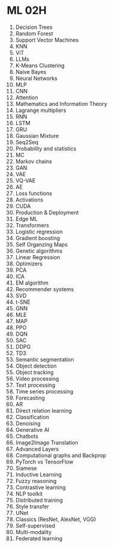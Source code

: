 # ML 02H

1. Decision Trees
2. Random Forest
3. Support Vector Machines
4. KNN
5. ViT
6. LLMs
7. K-Means Clustering
8. Naive Bayes
9. Neural Networks
10. MLP
11. CNN
12. Attention
13. Mathematics and Information Theory
14. Lagrange multipliers
15. RNN
16. LSTM
17. GRU
18. Gaussian Mixture
19. Seq2Seq
20. Probability and statistics
21. MC
22. Markov chains
23. GAN
24. VAE
25. VQ-VAE
26. AE
27. Loss functions
28. Activations
29. CUDA
30. Production & Deployment
31. Edge ML
32. Transformers
33. Logistic regression
34. Gradient boosting
35. Self Organzing Maps
36. Genetic algorithms
37. Linear Regression
38. Optimizers
39. PCA
40. ICA
41. EM algorithm
42. Recommender systems
43. SVD
44. t-SNE
45. GNN
46. MLE
47. MAP
48. PPO
49. DQN
50. SAC
51. DDPG
52. TD3
53. Semantic segmentation
54. Object detection
55. Object tracking
56. Video processing
57. Text processing
58. Time series processing
59. Forecasting
60. AR
61. Direct relation learning
62. Classification
63. Denoising
64. Generative AI
65. Chatbots
66. Image2Image Translation
67. Advanced Layers
68. Computational graphs and Backprop
69. PyTorch vs TensorFlow
70. Siamese
71. Inductive Learning
72. Fuzzy reasoning
73. Contrastive learning
74. NLP toolkit
75. Distributed training
76. Style transfer
77. UNet
78. Classics (ResNet, AlexNet, VGG)
79. Self-supervised
80. Multi-modality
81. Federated learning
    
